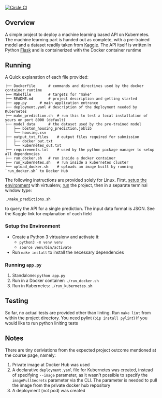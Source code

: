 [![Circle CI](https://circleci.com/gh/staticnotdynamic/udacity-proj3.svg?style=svg)]()


## Overview

A simple project to deploy a machine learning based API on Kubernetes. The machine learning part is handed out as complete, with a pre-trained model and a dataset readily taken from [Kaggle](https://www.kaggle.com/c/boston-housing). The API itself is written in Python [Flask](https://flask.palletsprojects.com/) and is containerized with the Docker container runtime

## Running
A Quick explanation of each file provided:

```
├── Dockerfile		# commands and directives used by the docker container runtime
├── Makefile		# targets for "make"
├── README.md		# project description and getting started
├── app.py		# main application entrance
├── deployment.yaml	# description of the deployment needed by Kubernetes
├── make_prediction.sh	# run this to test a local installation of yours on port 8000 (default)
├── model_data		# the dataset used by the pre-trained model
│   ├── boston_housing_prediction.joblib
│   └── housing.csv
├── output_txt_files	# output files required for submission
│   ├── docker_out.txt
│   └── kubernetes_out.txt
├── requirements.txt	# used by the python package manager to setup all dependencies
├── run_docker.sh	# run inside a docker container
├── run_kubernetes.sh	# run inside a kubernetes cluster
└── upload_docker.sh	# uploads an image built by running `run_docker.sh` to Docker Hub
```

The following instructions are provided solely for Linux. First, [setup the environment](#setup_the_environment) with virtualenv, [run](#running_app.py) the project, then in a separate terminal window type:
```bash
./make_predictions.sh
```
to query the API for a single prediction. The input data format is JSON. See the Kaggle link for explanation of each field

### Setup the Environment

* Create a Python 3 virtualenv and activate it:
	* `python3 -m venv venv`
	* `source venv/bin/activate`
* Run `make install` to install the necessary dependencies

### Running `app.py`

1. Standalone:  `python app.py`
2. Run in a Docker container:  `./run_docker.sh`
3. Run in Kubernetes:  `./run_kubernetes.sh`

## Testing
So far, no actual tests are provided other than linting. Run `make lint` from within the project directory. You need pylint (`pip install pylint`) if you would like to run python liniting tests

## Notes
There are tiny deriviations from the expected project outcome mentioned at the course page, namely:
1. Private image at Docker Hub was used
2. A declarative `deployment.yaml` file for Kubernetes was created, instead of specifying `--image` parameter, as it wasn't possible to specify the `imagePullSecrets` parameter via the CLI. The parameter is needed to pull the image from the private docker hub repository
3. A deployment (not pod) was created
